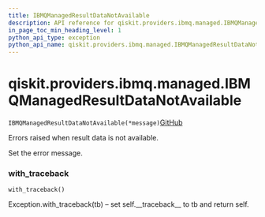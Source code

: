 ```yaml
---
title: IBMQManagedResultDataNotAvailable
description: API reference for qiskit.providers.ibmq.managed.IBMQManagedResultDataNotAvailable
in_page_toc_min_heading_level: 1
python_api_type: exception
python_api_name: qiskit.providers.ibmq.managed.IBMQManagedResultDataNotAvailable
---
```


# qiskit.providers.ibmq.managed.IBMQManagedResultDataNotAvailable

<span id="qiskit.providers.ibmq.managed.IBMQManagedResultDataNotAvailable" />

`IBMQManagedResultDataNotAvailable(*message)`[GitHub](https://github.com/qiskit/qiskit-ibmq-provider/tree/stable/0.15/qiskit/providers/ibmq/managed/exceptions.py "view source code")

Errors raised when result data is not available.

Set the error message.

### with\_traceback

<span id="qiskit.providers.ibmq.managed.IBMQManagedResultDataNotAvailable.with_traceback" />

`with_traceback()`

Exception.with\_traceback(tb) – set self.\_\_traceback\_\_ to tb and return self.

